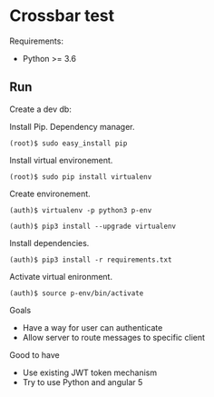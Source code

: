 # Crossbar test

Requirements:

- Python >= 3.6

## Run

Create a dev db:

Install Pip. Dependency manager.

`(root)$ sudo easy_install pip`

Install virtual environement.

`(root)$ sudo pip install virtualenv`

Create environement.

`(auth)$ virtualenv -p python3 p-env`

`(auth)$ pip3 install --upgrade virtualenv`

Install dependencies.

`(auth)$ pip3 install -r requirements.txt`

Activate virtual enironment.

`(auth)$ source p-env/bin/activate`



Goals
- Have a way for user can authenticate 
- Allow server to route messages to specific client

Good to have
- Use existing JWT token mechanism 
- Try to use Python and angular 5
